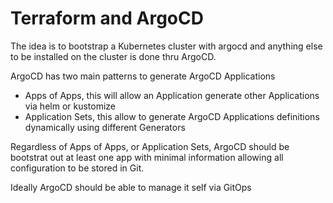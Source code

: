 # Terraform and ArgoCD

The idea is to bootstrap a Kubernetes cluster with argocd and anything else to be installed on the cluster is done thru ArgoCD.

ArgoCD has two main patterns to generate ArgoCD Applications
- Apps of Apps, this will allow an Application generate other Applications via helm or kustomize
- Application Sets, this allow to generate ArgoCD Applications definitions dynamically using different Generators

Regardless of Apps of Apps, or Application Sets, ArgoCD should be bootstrat out at least one app with minimal information allowing
all configuration to be stored in Git.

Ideally ArgoCD should be able to manage it self via GitOps

